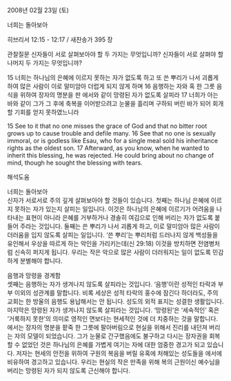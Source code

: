 2008년 02월 23일 (토)

너희는 돌아보아



히브리서 12:15 - 12:17 / 새찬송가 395 장


관찰질문
신자들이 서로 살펴보아야 할 두 가지는 무엇입니까? 
신자들이 서로 살펴야 할 나머지 두 가지는 무엇입니까? 

15 너희는 하나님의 은혜에 이르지 못하는 자가 없도록 하고 또 쓴 뿌리가 나서 괴롭게 하여 많은 사람이 이로 말미암아 더럽게 되지 않게 하며 16 음행하는 자와 혹 한 그릇 음식을 위하여 장자의 명분을 판 에서와 같이 망령된 자가 없도록 살피라 17 너희가 아는 바와 같이 그가 그 후에 축복을 이어받으려고 눈물을 흘리며 구하되 버린 바가 되어 회개할 기회를 얻지 못하였느니라  

15 See to it that no one misses the grace of God and that no bitter root grows up to cause trouble and defile many. 16 See that no one is sexually immoral, or is godless like Esau, who for a single meal sold his inheritance rights as the oldest son. 17 Afterward, as you know, when he wanted to inherit this blessing, he was rejected. He could bring about no change of mind, though he sought the blessing with tears.

해석도움





너희는 돌아보아  
신자가 서로서로 주의 깊게 살펴보아야 할 것들이 있습니다. 첫째는 하나님 은혜에 이르지 못하는 자가 있는지 살피는 일입니다. 이것은 하나님의 은혜에 이르기가 어려움을 나타내는 표현이 아니라 은혜를 거부하거나 경솔히 여김으로 인해 버리는 자가 없도록 붙들어 주라는 것입니다. 둘째는 쓴 뿌리가 나서 괴롭게 하고, 이로 말미암아 많은 사람이 더러움을 입지 않도록 살피는 일입니다. ‘쓴 뿌리’는 뿌리처럼 드러나지 않게 백성들을 유인해서 우상을 따르게 하는 악인을 가리키는데(신 29:18) 이것을 방치하면 전염병처럼 신속히 퍼지게 됩니다. 우리는 작은 악으로 많은 사람이 더러워지는 일이 없도록 민감하게 분별해야 합니다.           

음행과 망령을 경계함  
셋째는 음행하는 자가 생겨나지 않도록 살피라는 것입니다. ‘음행’이란 성적인 타락과 부부 이외의 성관계를 말합니다. 비록 세상은 성적 타락의 홍수에 잠긴다 하더라도, 주의 교회는 한 방울의 음행도 용납해서는 안 됩니다. 성도의 외적 표지는 성결한 생활입니다. 마지막은 망령된 자가 생겨나지 않도록 살피라는 것입니다. ‘망령된’은 ‘세속적인’ 혹은 ‘거룩하지 못한’의 의미로 영적인 면보다는 현세적인 것에 더 치중하는 것을 말합니다. 에서는 장자의 명분을 팥죽 한 그릇에 팔아버림으로 현실을 위해서 진리를 내던져 버리는 자의 모델이 되었습니다. 그가 눈물로 간구했음에도 불구하고 다시는 장자권을 회복할 수 없었던 것은 하나님의 은혜를 가볍게 여기는 자에 대한 엄중한 경고가 되고 있습니다. 저자는 현세의 안전을 위하여 구원의 복음을 버릴 유혹에 처해있는 성도들을 에서에 비유하여 경고하고 있습니다. 우리는 현실의 작은 만족을 위해 복의 근원이신 예수님을 버리는 망령된 자가 되지 않도록 근신해야 합니다.